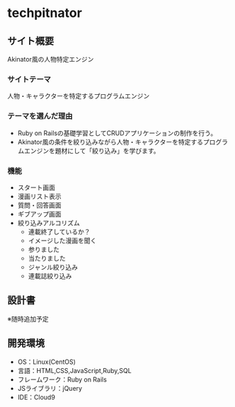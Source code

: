 # techpitnator

## サイト概要
Akinator風の人物特定エンジン

### サイトテーマ
人物・キャラクターを特定するプログラムエンジン

### テーマを選んだ理由
- Ruby on Railsの基礎学習としてCRUDアプリケーションの制作を行う。
- Akinator風の条件を絞り込みながら人物・キャラクターを特定するプログラムエンジンを題材にして「絞り込み」を学びます。

### 機能
- スタート画面
- 漫画リスト表示
- 質問・回答画面
- ギブアップ画面
- 絞り込みアルコリズム
    - 連載終了しているか？
    - イメージした漫画を聞く
    - 参りました
    - 当たりました
    - ジャンル絞り込み
    - 連載誌絞り込み

## 設計書
※随時追加予定

## 開発環境
- OS：Linux(CentOS)
- 言語：HTML,CSS,JavaScript,Ruby,SQL
- フレームワーク：Ruby on Rails
- JSライブラリ：jQuery
- IDE：Cloud9
